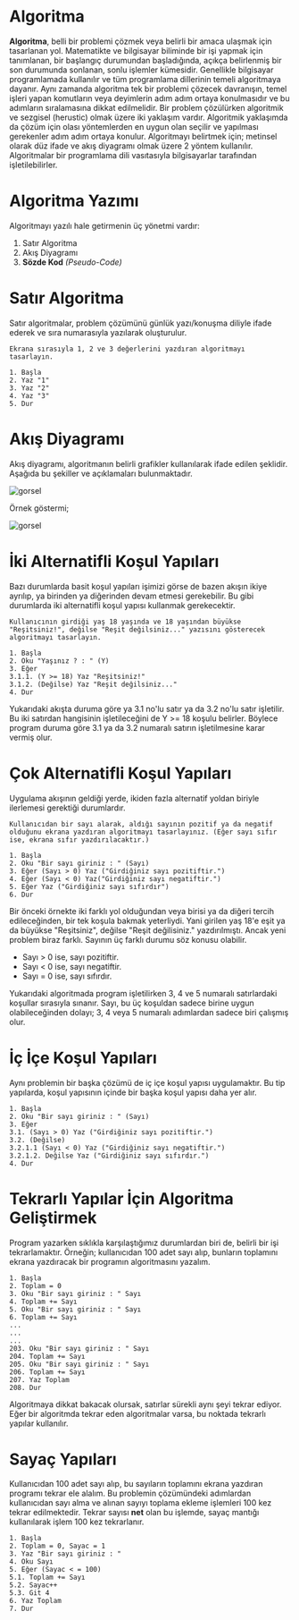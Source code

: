 # Algoritma

**Algoritma**, belli bir problemi çözmek veya belirli bir amaca ulaşmak için tasarlanan yol. Matematikte ve bilgisayar biliminde bir işi yapmak için tanımlanan, bir başlangıç durumundan başladığında, açıkça belirlenmiş bir son durumunda sonlanan, sonlu işlemler kümesidir. Genellikle bilgisayar programlamada kullanılır ve tüm programlama dillerinin temeli algoritmaya dayanır. Aynı zamanda algoritma tek bir problemi çözecek davranışın, temel işleri yapan komutların veya deyimlerin adım adım ortaya konulmasıdır ve bu adımların sıralamasına dikkat edilmelidir. Bir problem çözülürken algoritmik ve sezgisel (herustic) olmak üzere iki yaklaşım vardır. Algoritmik yaklaşımda da çözüm için olası yöntemlerden en uygun olan seçilir ve yapılması gerekenler adım adım ortaya konulur. Algoritmayı belirtmek için; metinsel olarak düz ifade ve akış diyagramı olmak üzere 2 yöntem kullanılır. Algoritmalar bir programlama dili vasıtasıyla bilgisayarlar tarafından işletilebilirler.

# Algoritma Yazımı

Algoritmayı yazılı hale getirmenin üç yönetmi vardır:

1. Satır Algoritma
2. Akış Diyagramı
3. **Sözde Kod** *(Pseudo-Code)*

# Satır Algoritma

Satır algoritmalar, problem çözümünü günlük yazı/konuşma diliyle ifade ederek ve sıra numarasıyla yazılarak oluşturulur.

```
Ekrana sırasıyla 1, 2 ve 3 değerlerini yazdıran algoritmayı tasarlayın.

1. Başla
2. Yaz "1"
3. Yaz "2"
4. Yaz "3"
5. Dur
```

# Akış Diyagramı

Akış diyagramı, algoritmanın belirli grafikler kullanılarak ifade edilen şeklidir. Aşağıda bu şekiller ve açıklamaları bulunmaktadır.

![gorsel](https://www.muhammettopcu.com/wp-content/uploads/2019/06/Flowchart-tan%C4%B1mlar%C4%B1-1.png)

Örnek göstermi;

![gorsel](https://upload.wikimedia.org/wikipedia/commons/a/ac/LampFlowchart_tr.svg)

# İki Alternatifli Koşul Yapıları

Bazı durumlarda basit koşul yapıları işimizi görse de bazen akışın ikiye ayrılıp, ya birinden ya diğerinden devam etmesi gerekebilir. Bu gibi durumlarda iki alternatifli koşul yapısı kullanmak gerekecektir.

```
Kullanıcının girdiği yaş 18 yaşında ve 18 yaşından büyükse "Reşitsiniz!", değilse "Reşit değilsiniz..." yazısını gösterecek algoritmayı tasarlayın.

1. Başla
2. Oku "Yaşınız ? : " (Y)
3. Eğer
3.1.1. (Y >= 18) Yaz "Reşitsiniz!"
3.1.2. (Değilse) Yaz "Reşit değilsiniz..."
4. Dur
```

Yukarıdaki akışta duruma göre ya 3.1 no'lu satır ya da 3.2 no'lu satır işletilir. Bu iki satırdan hangisinin işletileceğini de Y >= 18 koşulu belirler. Böylece program duruma göre 3.1 ya da 3.2 numaralı satırın işletilmesine karar vermiş olur.

# Çok Alternatifli Koşul Yapıları

Uygulama akışının geldiği yerde, ikiden fazla alternatif yoldan biriyle ilerlemesi gerektiği durumlardır.

```
Kullanıcıdan bir sayı alarak, aldığı sayının pozitif ya da negatif olduğunu ekrana yazdıran algoritmayı tasarlayınız. (Eğer sayı sıfır ise, ekrana sıfır yazdırılacaktır.)

1. Başla
2. Oku "Bir sayı giriniz : " (Sayı)
3. Eğer (Sayı > 0) Yaz ("Girdiğiniz sayı pozitiftir.")
4. Eğer (Sayı < 0) Yaz("Girdiğiniz sayı negatiftir.")
5. Eğer Yaz ("Girdiğiniz sayı sıfırdır")
6. Dur
```

Bir önceki örnekte iki farklı yol olduğundan veya birisi ya da diğeri tercih edileceğinden, bir tek koşula bakmak yeterliydi. Yani girilen yaş 18'e eşit ya da büyükse "Reşitsiniz", değilse "Reşit değilisiniz." yazdırılmıştı. Ancak yeni problem biraz farklı. Sayının üç farklı durumu söz konusu olabilir.

- Sayı > 0 ise, sayı pozitiftir.
- Sayı < 0 ise, sayı negatiftir.
- Sayı = 0 ise, sayı sıfırdır.

Yukarıdaki algoritmada program işletilirken 3, 4 ve 5 numaralı satırlardaki koşullar sırasıyla sınanır. Sayı, bu üç koşuldan sadece birine uygun olabileceğinden dolayı; 3, 4 veya 5 numaralı adımlardan sadece biri çalışmış olur.

# İç İçe Koşul Yapıları

Aynı problemin bir başka çözümü de iç içe koşul yapısı uygulamaktır. Bu tip yapılarda, koşul yapısının içinde bir başka koşul yapısı daha yer alır.

```
1. Başla
2. Oku "Bir sayı giriniz : " (Sayı)
3. Eğer
3.1. (Sayı > 0) Yaz ("Girdiğiniz sayı pozitiftir.")
3.2. (Değilse)
3.2.1.1 (Sayı < 0) Yaz ("Girdiğiniz sayı negatiftir.")
3.2.1.2. Değilse Yaz ("Girdiğiniz sayı sıfırdır.")
4. Dur
```

# Tekrarlı Yapılar İçin Algoritma Geliştirmek

Program yazarken sıklıkla karşılaştığımız durumlardan biri de, belirli bir işi tekrarlamaktır. Örneğin; kullanıcıdan 100 adet sayı alıp, bunların toplamını ekrana yazdıracak bir programın algoritmasını yazalım. 

```
1. Başla
2. Toplam = 0
3. Oku "Bir sayı giriniz : " Sayı
4. Toplam += Sayı
5. Oku "Bir sayı giriniz : " Sayı
6. Toplam += Sayı
...
...
...
203. Oku "Bir sayı giriniz : " Sayı
204. Toplam += Sayı
205. Oku "Bir sayı giriniz : " Sayı
206. Toplam += Sayı
207. Yaz Toplam
208. Dur
```

Algoritmaya dikkat bakacak olursak, satırlar sürekli aynı şeyi tekrar ediyor. Eğer bir algoritmda tekrar eden algoritmalar varsa, bu noktada tekrarlı yapılar kullanılır.

# Sayaç Yapıları

Kullanıcıdan 100 adet sayı alıp, bu sayıların toplamını ekrana yazdıran programı tekrar ele alalım. Bu problemin çözümündeki adımlardan kullanıcıdan sayı alma ve alınan sayıyı toplama ekleme işlemleri 100 kez tekrar edilmektedir. Tekrar sayısı **net** olan bu işlemde, sayaç mantığı kullanılarak işlem 100 kez tekrarlanır. 

```
1. Başla
2. Toplam = 0, Sayac = 1
3. Yaz "Bir sayı giriniz : "
4. Oku Sayı
5. Eğer (Sayac < = 100)
5.1. Toplam += Sayı
5.2. Sayac++
5.3. Git 4
6. Yaz Toplam
7. Dur
```
